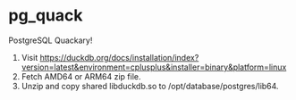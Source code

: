 # pg_quack
PostgreSQL Quackary!

1. Visit https://duckdb.org/docs/installation/index?version=latest&environment=cplusplus&installer=binary&platform=linux
2. Fetch AMD64 or ARM64 zip file.
3. Unzip and copy shared libduckdb.so to /opt/database/postgres/lib64.  
